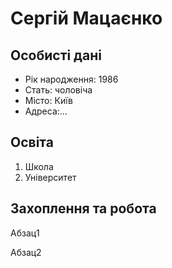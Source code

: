<html lang="uk">
<head>
</head>
<body>
    <h1>Сергій Мацаєнко</h1>
    <h2>Особисті дані</h2>
    <ul>
        <li>Рік народження: 1986</li>
        <li>Стать: чоловіча</li>
        <li>Місто: Київ</li>
        <li>Адреса:...</li>
     </ul>
     <h2>Освіта</h2>
     <ol>
         <li>Школа</li>
         <li>Університет</li>
     </ol>
     <h2>Захоплення та робота</h2>
     <p>
       Абзац1
     <p>
       Абзац2
   </body>
</html>

